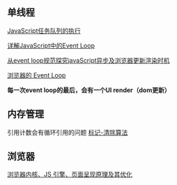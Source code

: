 ## 单线程

[JavaScript任务队列的执行](http://imweb.io/topic/5a27610da192c3b460fce29f)

[详解JavaScript中的Event Loop](https://zhuanlan.zhihu.com/p/33058983)

[从event loop规范探究javaScript异步及浏览器更新渲染时机](https://github.com/aooy/blog/issues/5)

[浏览器的 Event Loop](https://mp.weixin.qq.com/s/r9hJmsK9oprn5f1CbhAHNQ)

**每一次event loop的最后，会有一个UI render（dom更新）**

## 内存管理

引用计数会有循环引用的问题
[标记-清除算法](https://www.jianshu.com/p/b0f5d21fe031)

## 浏览器

[浏览器内核、JS 引擎、页面呈现原理及其优化](https://www.zybuluo.com/yangfch3/note/671516)
